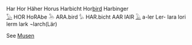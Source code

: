 Har Hor Häher Horus Harbicht Hor[bird](bird) Harbinger  
[𓅃](𓅃) HOR HoRAbe 𓅅 ARA.bird 𓅊 HAR.bicht AAR lAIR [𓄿](𓄿) a-ler Ler- lara lori lerm lark ¬larch(Lär)  
  
See [Musen](Musen)